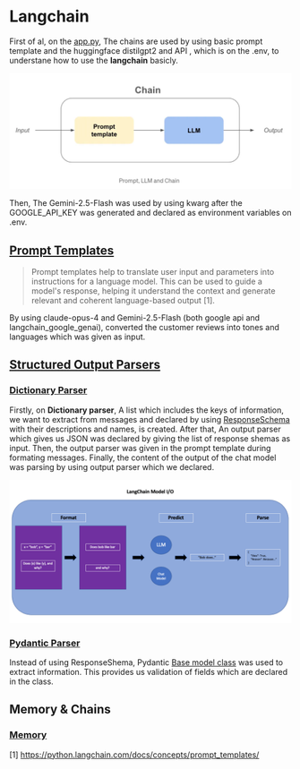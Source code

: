 # Langchain 

First of al, on the [app.py](app.py), The chains are used by using basic prompt template and the huggingface distilgpt2 and API , which is on the .env,  to understane how to use the **langchain** basicly.

![Prompt Template & LLM - Chain](images/1_4wwDs1_d6B42FQTl-dB9pw.png)

Then, The Gemini-2.5-Flash was used by using kwarg after the GOOGLE_API_KEY was generated and declared as environment variables on .env.

## [Prompt Templates](langchain_prompt_template)

> Prompt templates help to translate user input and parameters into instructions for a language model. This can be used to guide a model's response, helping it understand the context and generate relevant and coherent language-based output [1].<br>

By using claude-opus-4 and Gemini-2.5-Flash (both google api and langchain_google_genai), converted the customer reviews into tones and languages which was given as input. 

## [Structured Output Parsers](langchain_output_parser)
### [Dictionary Parser](langchain_output_parser/app_langchain_google_api_langchain_parser.py)
Firstly, on **Dictionary parser**, A list which includes the keys of information, we want to extract from messages and declared by using [ResponseSchema](https://python.langchain.com/api_reference/langchain/output_parsers/langchain.output_parsers.structured.ResponseSchema.html) with their descriptions and names, is created. After that, An output parser which gives us JSON was declared by giving the list of response shemas as input. Then, the output parser was given in the prompt template during formating messages. Finally, the content of the output of the chat model was parsing by using output parser which we declared. <br>

![Pipeline of output parser](images/1_cFS4aWCi4FnKcnk1xu5Gqw.png)

### [Pydantic Parser](langchain_output_parser/app_langchain_google_pydantic_parser.py)

Instead of using ResponseShema, Pydantic [Base model class](https://docs.pydantic.dev/latest/api/base_model/) was used to extract information. This provides us validation of fields which are declared in the class.<br>

## Memory & Chains
### [Memory](langchain_memory)



[1] https://python.langchain.com/docs/concepts/prompt_templates/